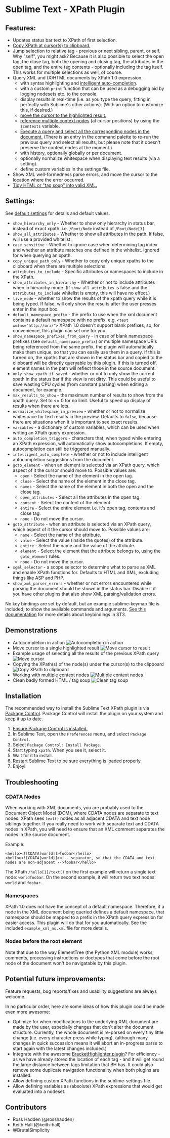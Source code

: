 Sublime Text - XPath Plugin
============

## Features:

- Updates status bar text to XPath of first selection.
- [Copy XPath at cursor(s) to clipboard.](#copy_xpath_demo)
- Jump selection to relative tag - previous or next sibling, parent, or self. Why "self", you might ask? Because it is also possible to select the open tag, the close tag, both the opening and closing tag, the attributes in the open tag, and the entire tag contents - optionally including the tag itself.  This works for multiple selections as well, of course.
- Query XML and (X)HTML documents by XPath 1.0 expression.
  - with syntax highlighting and [intelligent auto-completion](#autocomplete_demo).
  - with a custom `print` function that can be used as a debugging aid by logging nodesets etc. to the console.
  - display results in real-time (i.e. as you type the query, fitting in perfectly with Sublime's other actions). (With an option to customize this, if desired.)
  - [move the cursor to the highlighted result.](#cursor_to_highlighted_result_demo)
  - [reference multiple context nodes](#multiple_contexts_demo) (at cursor positions) by using the `$contexts` variable.
  - [Execute a query and select all the corresponding nodes in the document.](#select_all_results_demo) (There is an entry in the command palette to re-run the previous query and select all results, but please note that it doesn't preserve the context nodes at the moment.)
  - with history, optionally globally or per document.
  - optionally normalize whitespace when displaying text results (via a setting).
  - define custom variables in the settings file.
- Show XML well-formedness parse errors, and move the cursor to the location where the error occurred.
- [Tidy HTML or "tag soup" into valid XML.](#clean_tag_soup_demo)

## Settings:

See [default settings](https://github.com/rosshadden/sublime-xpath/blob/master/xpath.sublime-settings) for details and default values.

- `show_hierarchy_only` - Whether to show only hierarchy in status bar, instead of exact xpath. i.e. `/Root/Node` instead of `/Root/Node[3]`
- `show_all_attributes` - Whether to show all attributes in the path.  If false, will use a provided whitelist.
- `case_sensitive` - Whether to ignore case when determining tag index and whether an attribute matches one defined in the whitelist.  Ignored for when querying an xpath.
- `copy_unique_path_only` - Whether to copy only unique xpaths to the clipboard when there are multiple selections.
- `attributes_to_include` - Specific attributes or namespaces to include in the XPath.
- `show_attributes_in_hierarchy` - Whether or not to include attributes when in hierarchy mode. (If `show_all_attributes` is false and the `attributes_to_include` whitelist is empty, this will have no effect.)
- `live_mode` - whether to show the results of the xpath query while it is being typed. If false, will only show the results after the user presses enter in the input box.
- `default_namespace_prefix` - the prefix to use when the xml document contains a default namespace with no prefix. e.g. `<test xmlns="http://uri/">` XPath 1.0 doesn't support blank prefixes, so, for convenience, this plugin can set one for you.
- `show_namespace_prefixes_from_query` - in case of blank namespace prefixes (see `default_namespace_prefix`) or multiple namespace URIs being referenced from the same prefix, the plugin will automatically make them unique, so that you can easily use them in a query.  If this is turned on, the xpaths that are shown in the status bar and copied to the clipboard will be directly queryable by this plugin. If this is turned off, element names in the path will reflect those in the source document.
- `only_show_xpath_if_saved` - whether or not to only show the current xpath in the status bar if the view is not dirty. This could be useful to save wasting CPU cycles (from constant parsing) when editing a document, for example.
- `max_results_to_show` - the maximum number of results to show from the xpath query.  Set to <= 0 for no limit.  Useful to speed up display of results when there are lots.
- `normalize_whitespace_in_preview` - whether or not to normalize whitespace for text results in the preview.  Defaults to `false`, because there are situations when it is important to see exact results.
- `variables` - a dictionary of custom variables, which can be used when writing an XPath query expression.
- `auto_completion_triggers` - characters that, when typed while entering an XPath expression, will automatically show autocompletions. If empty, autocompletion can still be triggered manually.
- `intelligent_auto_complete` - whether or not to include intelligent autocompletion suggestions from the document.
- `goto_element` - when an element is selected via an XPath query, which aspect of it the cursor should move to. Possible values are:
  - `open` - Select the name of the element in the open tag.
  - `close` - Select the name of the element in the close tag.
  - `names` - Select the name of the element in both the open and the close tag.
  - `open_attributes` - Select all the attributes in the open tag.
  - `content` - Select the content of the element.
  - `entire` - Select the entire element i.e. it's open tag, contents and close tag.
  - `none` - Do not move the cursor.
- `goto_attribute` - when an attribute is selected via an XPath query, which aspect of it the cursor should move to. Possible values are:
  - `name` - Select the name of the attribute.
  - `value` - Select the value (inside the quotes) of the attribute.
  - `entire` - Select the name and the value of the attribute.
  - `element` - Select the element that the attribute belongs to, using the `goto_element` rules.
  - `none` - Do not move the cursor.
- `sgml_selector` - a scope selector to determine what to parse as XML and enable XPath functions for. Defaults to HTML and XML, excluding things like ASP and PHP.
- `show_xml_parser_errors` - whether or not errors encountered while parsing the document should be shown in the status bar. Disable it if you have other plugins that also show XML parsing/validation errors.

No key bindings are set by default, but an example sublime-keymap file is included, to show the available commands and arguments. [See this documentation](http://docs.sublimetext.info/en/latest/customization/key_bindings.html) for more details about keybindings in ST3.

<a name="demos"></a>
## Demonstrations

- <a name="autocomplete_demo"></a>Autocompletion in action
  ![Autocompletion in action](https://cloud.githubusercontent.com/assets/11882719/12841929/245cdbd4-cbf8-11e5-8da0-26119e5213ab.gif "A demonstration of the Sublime XPath plugin, with it's intelligent auto completion")
- <a name="cursor_to_highlighted_result_demo"></a>Move cursor to a single highlighted result
  ![Move cursor to result](https://cloud.githubusercontent.com/assets/11882719/13141364/9d22053e-d63f-11e5-853a-3d2089e81664.gif "A demonstration of the Sublime XPath plugin, moving the cursor to the highlighted result")
- <a name="select_all_results_demo"></a>Example usage of selecting all the results of the previous XPath query
  ![Move cursor](https://cloud.githubusercontent.com/assets/11882719/13170898/4c3f511c-d6f8-11e5-98bd-9eeac5f71b13.gif "A demonstration of the Sublime XPath plugin, with it's cursor movement/selection helpers")
- <a name="copy_xpath_demo"></a>Copying the XPath(s) of the node(s) under the cursor(s) to the clipboard
  ![Copy XPath to clipboard](https://cloud.githubusercontent.com/assets/11882719/13170773/2dee3008-d6f7-11e5-9b93-b1c5da70cd5b.gif "A demonstration of the Sublime XPath plugin, copying the XPaths at the cursors to the clipboard")
- <a name="multiple_contexts_demo"></a>Working with multiple context nodes
  ![Multiple context nodes](https://cloud.githubusercontent.com/assets/11882719/13171045/3053e99e-d6f9-11e5-8f58-2a8cb2d7e131.gif "A demonstration of the Sublime XPath plugin, working with multiple context nodes")
- <a name="clean_tag_soup_demo"></a>Clean badly formed HTML / tag soup
  ![Clean tag soup](https://cloud.githubusercontent.com/assets/11882719/13172607/a4e74172-d701-11e5-9ff2-0aa7b9f56799.gif "A demonstration of the Sublime XPath plugin, cleaning bad HTML tag soup so that it can be queried")

## Installation

The recommended way to install the Sublime Text XPath plugin is via [Package Control](https://packagecontrol.io/packages/xpath). Package Control will install the plugin on your system and keep it up to date.

1. [Ensure Package Control is installed.](https://packagecontrol.io/installation)
1. In Sublime Text, open the `Preferences` menu, and select `Package Control`.
1. Select `Package Control: Install Package`.
1. Start typing `xpath`. When you see it, select it.
1. Wait for it to install.
1. Restart Sublime Text to be sure everything is loaded properly.
1. Enjoy!

## Troubleshooting

### CDATA Nodes

When working with XML documents, you are probably used to the Document Object Model (DOM), where CDATA nodes are separate to text nodes.  XPath sees `text()` nodes as all adjacent CDATA and text node siblings together.
If you really need to work with separate text and CDATA nodes in XPath, you will need to ensure that an XML comment separates the nodes in the source document.

Example:

    <hello><![CDATA[world]]>foobar</hello>
    <hello><![CDATA[world]]><!-- separator, so that the CDATA and text nodes are non-adjacent -->foobar</hello>

The XPath `/hello[1]/text()` on the first example will return a single text node: `worldfoobar`.  On the second example, it will return two text nodes: `world` and `foobar`.

### Namespaces

XPath 1.0 does not have the concept of a default namespace.  Therefore, if a node in the XML document being queried defines a default namespace, that namespace should be mapped to a prefix in the XPath query expression for easier access.  This plugin will do that for you automatically.
See the included `example_xml_ns.xml` file for more details.

### Nodes before the root element

Note that due to the way ElementTree (the Python XML module) works, comments, processing instructions or doctypes that come before the root node of the document won't be navigatable by this plugin.

## Potential future improvements:

Feature requests, bug reports/fixes and usability suggestions are always welcome.

In no particular order, here are some ideas of how this plugin could be made even more awesome:

- Optimize for when modifications to the underlying XML document are made by the user, especially changes that don't alter the document structure. Currently, the whole document is re-parsed on every tiny little change (i.e. every character press while typing). (although many changes in quick succession means it will abort an in-progress parse to start again with the latest changes included.)
- Integrate with the awesome [BracketHighlighter plugin](https://packagecontrol.io/packages/BracketHighlighter)? For efficiency - as we have already stored the location of each tag - and it will get round the large distance between tags limitation that BH has.  It could also remove some duplicate navigation functionality when both plugins are installed.
- Allow defining custom XPath functions in the sublime-settings file.
- Allow defining variables as (absolute) XPath expressions that would get evaluated into a nodeset.

## Contributors

- Ross Hadden (@rosshadden)
- Keith Hall (@keith-hall)
- @BrutalSimplicity
